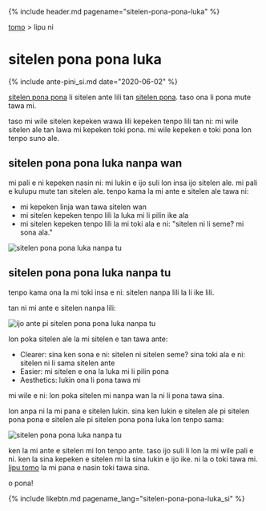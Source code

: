{% include header.md pagename="sitelen-pona-pona-luka" %}

[tomo](https://joelthomastr.github.io/tokipona/READMEsi) > lipu ni

# sitelen pona pona luka
{% include ante-pini_si.md date="2020-06-02" %}

[sitelen pona pona](https://jackhumbert.github.io/sitelen-pona-pona/) li sitelen ante lili tan [sitelen pona](http://tokipona.net/tp/janpije/hieroglyphs.php). taso ona li pona mute tawa mi.

taso mi wile sitelen kepeken wawa lili kepeken tenpo lili tan ni: mi wile sitelen ale tan lawa mi kepeken toki pona. mi wile kepeken e toki pona lon tenpo suno ale.

## sitelen pona pona luka nanpa wan

mi pali e ni kepeken nasin ni: mi lukin e ijo suli lon insa ijo sitelen ale. mi pali e kulupu mute tan sitelen ale. tenpo kama la mi ante e sitelen ale tawa ni:
- mi kepeken linja wan tawa sitelen wan
- mi sitelen kepeken tenpo lili la luka mi li pilin ike ala
- mi sitelen kepeken tenpo lili la mi toki ala e ni: "sitelen ni li seme? mi sona ala."

![sitelen pona pona luka nanpa tu](https://joelthomastr.github.io/tokipona/sppl-v1.png)

## sitelen pona pona luka nanpa tu

tenpo kama ona la mi toki insa e ni: sitelen nanpa lili la li ike lili.

tan ni mi ante e sitelen nanpa lili:

![ijo ante pi sitelen pona pona luka nanpa tu](https://joelthomastr.github.io/tokipona/sppl-v2-differences.png)

lon poka sitelen ale la mi sitelen e tan tawa ante:
- Clearer: sina ken sona e ni: sitelen ni sitelen seme? sina toki ala e ni: sitelen ni li sama sitelen ante
- Easier: mi sitelen e ona la luka mi li pilin pona
- Aesthetics: lukin ona li pona tawa mi

mi wile e ni: lon poka sitelen mi nanpa wan la ni li pona tawa sina.

lon anpa ni la mi pana e sitelen lukin. sina ken lukin e sitelen ale pi sitelen pona pona e sitelen ale pi sitelen pona pona luka lon tenpo sama:

![sitelen pona pona luka nanpa tu](https://joelthomastr.github.io/tokipona/sppl-v2-basic.jpg)

ken la mi ante e sitelen mi lon tenpo ante. taso ijo suli li lon la mi wile pali e ni. ken la sina kepeken e sitelen mi la sina lukin e ijo ike. ni la o toki tawa mi. [lipu tomo](https://joelthomastr.github.io/tokipona) la mi pana e nasin toki tawa sina.

o pona!

{% include likebtn.md pagename_lang="sitelen-pona-pona-luka_si" %}
